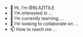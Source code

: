 - 👋 Hi, I’m @BLAZITILE
- 👀 I’m interested in ...
- 🌱 I’m currently learning ...
- 💞️ I’m looking to collaborate on ...
- 📫 How to reach me ...

<!---
BLAZITILE/BLAZITILE is a ✨ special ✨ repository because its `README.md` (this file) appears on your GitHub profile.
You can click the Preview link to take a look at your changes.
--->
